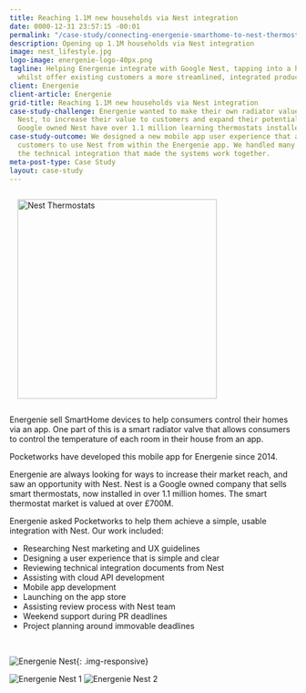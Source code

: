 ```yaml
---
title: Reaching 1.1M new households via Nest integration
date: 0000-12-31 23:57:15 -00:01
permalink: "/case-study/connecting-energenie-smarthome-to-nest-thermostats/"
description: Opening up 1.1M households via Nest integration
image: nest_lifestyle.jpg
logo-image: energenie-logo-40px.png
tagline: Helping Energenie integrate with Google Nest, tapping into a huge new customer-base
  whilst offer existing customers a more streamlined, integrated product experience
client: Energenie
client-article: Energenie
grid-title: Reaching 1.1M new households via Nest integration
case-study-challenge: Energenie wanted to make their own radiator values work with
  Nest, to increase their value to customers and expand their potential product sales.
  Google owned Nest have over 1.1 million learning thermostats installed in homes.
case-study-outcome: We designed a new mobile app user experience that allows Energenie
  customers to use Nest from within the Energenie app. We handled many aspects of
  the technical integration that made the systems work together.
meta-post-type: Case Study
layout: case-study
---
```


<img alt="Nest Thermostats" src="http://automation.tips/wp-content/uploads/2015/03/nest-learning-thermostat-660x400.jpg" class="float-right img-reponsive" style="width: 350px; padding: 1em;" />

Energenie sell SmartHome devices to help consumers control their homes via an app. One part of this is a smart radiator valve that allows consumers to control the temperature of each room in their house from an app.


Pocketworks have developed this mobile app for Energenie since 2014.

Energenie are always looking for ways to increase their market reach, and saw an opportunity with Nest. Nest is a Google owned company that sells smart thermostats, now installed in over 1.1 million homes. The smart thermostat market is valued at over £700M.




Energenie asked Pocketworks to help them achieve a simple, usable integration with Nest. Our work included:

* Researching Nest marketing and UX guidelines
* Designing a user experience that is simple and clear
* Reviewing technical integration documents from Nest
* Assisting with cloud API development
* Mobile app development
* Launching on the app store
* Assisting review process with Nest team
* Weekend support during PR deadlines
* Project planning around immovable deadlines

<br/>

![Energenie Nest](https://images1-focus-opensocial.googleusercontent.com/gadgets/proxy?container=focus&resize_w=801&url=https://pocketworks-website.s3.amazonaws.com/nest_ux.jpg){: .img-responsive}




<img alt="Energenie Nest 1" src="http://nest.energenie4u.co.uk/style/images/art/sidebar.png" class="img-responsive"/>
<img alt="Energenie Nest 2" src="http://nest.energenie4u.co.uk/style/images/slider/nest-arm2.png" class="img-responsive"/>
